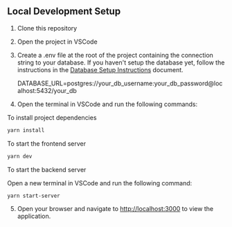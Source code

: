 ## Local Development Setup

1. Clone this repository
2. Open the project in VSCode​
3. Create a .env file at the root of the project containing the connection string to your database​. If you haven't setup the database yet, follow the instructions in the [Database Setup Instructions](../../docs/db-setup.md) document.

   DATABASE_URL=postgres://your_db_username:your_db_password@localhost:5432/your_db​

4. Open the terminal in VSCode and run the following commands:​

To install project dependencies​

```bash
yarn install
```

To start the frontend server​

```bash
yarn dev
```

To start the backend server​

Open a new terminal in VSCode and run the following command:

```bash
yarn start-server
```

5. Open your browser and navigate to [http://localhost:3000](http://localhost:3000) to view the application.
